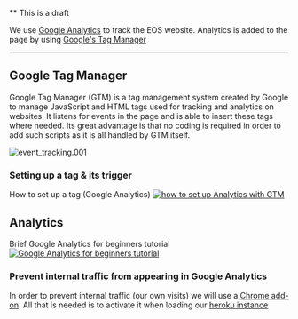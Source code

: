 ** This is a draft

We use [Google Analytics](https://analytics.google.com/) to track the EOS website. Analytics is added to the page by using [Google's Tag Manager](http://tagmanager.google.com/)

---

## Google Tag Manager
Google Tag Manager (GTM) is a tag management system created by Google to manage JavaScript and HTML tags used for tracking and analytics on websites. It listens for events in the page and is able to insert these tags where needed. Its great advantage is that no coding is required in order to add such scripts as it is all handled by GTM itself.

![event_tracking.001](/uploads/1c3f058e2f711d3e196409f795ae137b/event_tracking.001.jpeg)

### Setting up a tag & its trigger
How to set up a tag (Google Analytics)
[![how to set up Analytics with GTM](https://img.youtube.com/vi/28d60ejfk3s/0.jpg)](https://www.youtube.com/watch?v=28d60ejfk3s)

## Analytics
Brief Google Analytics for beginners tutorial
[![Google Analytics for beginners tutorial](https://img.youtube.com/vi/mreOWm3e9lg/0.jpg)](https://www.youtube.com/watch?v=mreOWm3e9lg)

### Prevent internal traffic from appearing in Google Analytics
In order to prevent internal traffic (our own visits) we will use a [Chrome add-on](https://goo.gl/1YFNP7). All that is needed is to activate it when loading our [heroku instance](http://eos-test.herokuapp.com/)
